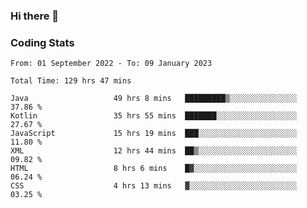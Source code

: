 ### Hi there 👋

<!--
**Girrafeec/girrafeec** is a ✨ _special_ ✨ repository because its `README.md` (this file) appears on your GitHub profile.

Here are some ideas to get you started:

- 🔭 I’m currently working on ...
- 🌱 I’m currently learning ...
- 👯 I’m looking to collaborate on ...
- 🤔 I’m looking for help with ...
- 💬 Ask me about ...
- 📫 How to reach me: ...
- 😄 Pronouns: ...
- ⚡ Fun fact: ...
-->

### Coding Stats
<!--START_SECTION:waka-->

```text
From: 01 September 2022 - To: 09 January 2023

Total Time: 129 hrs 47 mins

Java                   49 hrs 8 mins   █████████▒░░░░░░░░░░░░░░░   37.86 %
Kotlin                 35 hrs 55 mins  ███████░░░░░░░░░░░░░░░░░░   27.67 %
JavaScript             15 hrs 19 mins  ███░░░░░░░░░░░░░░░░░░░░░░   11.80 %
XML                    12 hrs 44 mins  ██▒░░░░░░░░░░░░░░░░░░░░░░   09.82 %
HTML                   8 hrs 6 mins    █▓░░░░░░░░░░░░░░░░░░░░░░░   06.24 %
CSS                    4 hrs 13 mins   ▓░░░░░░░░░░░░░░░░░░░░░░░░   03.25 %
```

<!--END_SECTION:waka-->

